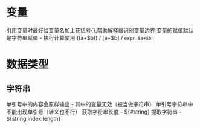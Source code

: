 变量
=======
引用变量时最好给变量名加上花括号{},帮助解释器识别变量边界
变量的赋值默认是字符串赋值 - 执行计算使用 $(($a+$b)) / $[$a+$b] / `expr $a+$b`

数据类型
=======
字符串
-------
单引号中的内容会原样输出 - 其中的变量无效（被当做字符串）
单引号字符串中不能出现单引号（转义也不行）
获取字符串长度 - ${#string}
提取字符串 - ${string:index:length}
